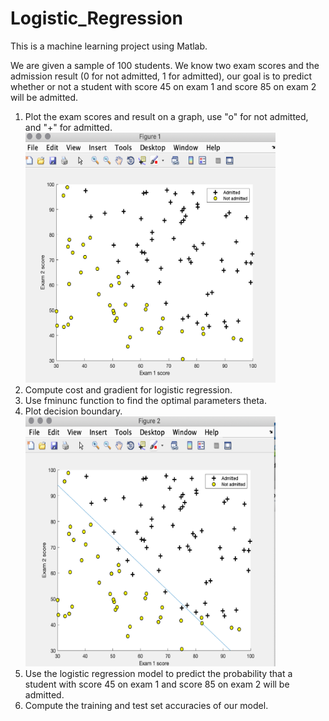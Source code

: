 # Logistic_Regression

This is a machine learning project using Matlab.

We are given a sample of 100 students. We know two exam scores and the admission result (0 for not admitted, 1 for admitted), our goal is to predict whether or not a student with score 45 on exam 1 and score 85 on exam 2 will be admitted.
1. Plot the exam scores and result on a graph, use "o" for not admitted, and "+" for admitted.
   <img src = https://github.com/yanruchen/Logistic_Regression/blob/9059f2dbbd5bb12f0037c22b376f1e9301ef61c2/image/plot%20data.png width="400" height="400">
3. Compute cost and gradient for logistic regression.
4. Use fminunc function to find the optimal parameters theta.
5. Plot decision boundary.  
   <img src = https://github.com/yanruchen/Logistic_Regression/blob/9059f2dbbd5bb12f0037c22b376f1e9301ef61c2/image/decison%20boundary.png width="400" height="400">
7. Use the logistic regression model to predict the probability that a student with score 45 on exam 1 and score 85 on exam 2 will be admitted.
8. Compute the training and test set accuracies of our model.







